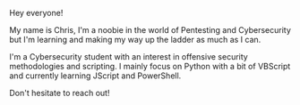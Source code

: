 Hey everyone!

My name is Chris, I'm a noobie in the world of Pentesting and Cybersecurity but I'm learning and making my way up the ladder as much as I can.

I'm a Cybersecurity student with an interest in offensive security methodologies and scripting. I mainly focus on Python with a bit of VBScript and currently learning JScript and PowerShell.

Don't hesitate to reach out!
